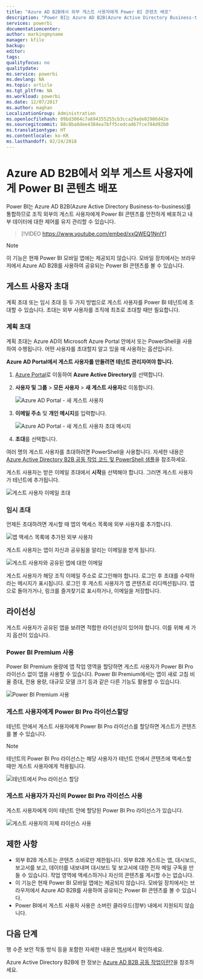 ```yaml
---
title: "Azure AD B2B에서 외부 게스트 사용자에게 Power BI 콘텐츠 배포"
description: "Power BI는 Azure AD B2B(Azure Active Directory Business-to-business)를 통합하므로 조직 외부의 게스트 사용자에게 Power BI 콘텐츠를 안전하게 배포할 수 있습니다."
services: powerbi
documentationcenter: 
author: markingmyname
manager: kfile
backup: 
editor: 
tags: 
qualityfocus: no
qualitydate: 
ms.service: powerbi
ms.devlang: NA
ms.topic: article
ms.tgt_pltfrm: NA
ms.workload: powerbi
ms.date: 12/07/2017
ms.author: maghan
LocalizationGroup: Administration
ms.openlocfilehash: 09bd3064c7a694355255cb3cca29ade02986d42e
ms.sourcegitcommit: 88c8ba8dee4384ea7bff5cedcad67fce784d92b0
ms.translationtype: HT
ms.contentlocale: ko-KR
ms.lasthandoff: 02/24/2018
---
```

# <a name="distribute-power-bi-content-to-external-guest-users-with-azure-ad-b2b"></a>Azure AD B2B에서 외부 게스트 사용자에게 Power BI 콘텐츠 배포

Power BI는 Azure AD B2B(Azure Active Directory Business-to-business)를 통합하므로 조직 외부의 게스트 사용자에게 Power BI 콘텐츠를 안전하게 배포하고 내부 데이터에 대한 제어를 유지 관리할 수 있습니다.

> [!VIDEO https://www.youtube.com/embed/xxQWEQ1NnlY]

> [!NOTE]
> 이 기능은 현재 Power BI 모바일 앱에는 제공되지 않습니다. 모바일 장치에서는 브라우저에서 Azure AD B2B를 사용하여 공유되는 Power BI 콘텐츠를 볼 수 있습니다. 

## <a name="invite-guest-users"></a>게스트 사용자 초대 

계획 초대 또는 임시 초대 등 두 가지 방법으로 게스트 사용자를 Power BI 테넌트에 초대할 수 있습니다. 초대는 외부 사용자를 조직에 최초로 초대할 때만 필요합니다.

### <a name="planned-invites"></a>계획 초대

계획 초대는 Azure AD의 Microsoft Azure Portal 안에서 또는 PowerShell을 사용하여 수행됩니다. 어떤 사용자를 초대할지 알고 있을 때 사용하는 옵션입니다. 

**Azure AD Portal에서 게스트 사용자를 만들려면 테넌트 관리자여야 합니다.**

1. [Azure Portal](https://portal.azure.com)로 이동하여 **Azure Active Directory**를 선택합니다.

2. **사용자 및 그룹** > **모든 사용자** > **새 게스트 사용자**로 이동합니다.

    ![Azure AD Portal - 새 게스트 사용자](media/service-admin-azure-ad-b2b/azuread-portal-new-guest-user.png)

3. **이메일 주소** 및 **개인 메시지**를 입력합니다.

    ![Azure AD Portal - 새 게스트 사용자 초대 메시지](media/service-admin-azure-ad-b2b/azuread-portal-invite-message.png)

4. **초대**를 선택합니다.

여러 명의 게스트 사용자를 초대하려면 PowerShell을 사용합니다. 자세한 내용은 [Azure Active Directory B2B 공동 작업 코드 및 PowerShell 샘플](https://docs.microsoft.com/azure/active-directory/active-directory-b2b-code-samples)을 참조하세요.

게스트 사용자는 받은 이메일 초대에서 **시작**을 선택해야 합니다. 그러면 게스트 사용자가 테넌트에 추가됩니다.

![게스트 사용자 이메일 초대](media/service-admin-azure-ad-b2b/guest-user-invite-email.png)

### <a name="ad-hoc-invites"></a>임시 초대

언제든 초대하려면 게시할 때 앱의 액세스 목록에 외부 사용자를 추가합니다.

![앱 액세스 목록에 추가된 외부 사용자](media/service-admin-azure-ad-b2b/power-bi-app-access.png)

게스트 사용자는 앱이 자신과 공유됨을 알리는 이메일을 받게 됩니다.

![게스트 사용자와 공유된 앱에 대한 이메일](media/service-admin-azure-ad-b2b/guest-user-invite-email2.png)

게스트 사용자가 해당 조직 이메일 주소로 로그인해야 합니다. 로그인 후 초대를 수락하라는 메시지가 표시됩니다. 로그인 후 게스트 사용자가 앱 콘텐츠로 리디렉션됩니다. 앱으로 돌아가거나, 링크를 즐겨찾기로 표시하거나, 이메일을 저장합니다.

## <a name="licensing"></a>라이선싱

게스트 사용자가 공유된 앱을 보려면 적합한 라이선싱이 있어야 합니다. 이를 위해 세 가지 옵션이 있습니다.

### <a name="use-power-bi-premium"></a>Power BI Premium 사용

Power BI Premium 용량에 앱 작업 영역을 할당하면 게스트 사용자가 Power BI Pro 라이선스 없이 앱을 사용할 수 있습니다. Power BI Premium에서는 앱이 새로 고침 비율 증대, 전용 용량, 대규모 모델 크기 등과 같은 다른 기능도 활용할 수 있습니다.

![Power BI Premium 사용](media/service-admin-azure-ad-b2b/license-approach1.png)

### <a name="assign-power-bi-pro-license-to-guest-user"></a>게스트 사용자에게 Power BI Pro 라이선스할당

테넌트 안에서 게스트 사용자에게 Power BI Pro 라이선스를 할당하면 게스트가 콘텐츠를 볼 수 있습니다.

> [!NOTE]
> 테넌트의 Power BI Pro 라이선스는 해당 사용자가 테넌트 안에서 콘텐츠에 액세스할 때만 게스트 사용자에게 적용됩니다.

![테넌트에서 Pro 라이선스 할당](media/service-admin-azure-ad-b2b/license-approach2.png)

### <a name="guest-user-brings-their-own-power-bi-pro-license"></a>게스트 사용자가 자신의 Power BI Pro 라이선스 사용

게스트 사용자에게 이미 테넌트 안에 할당된 Power BI Pro 라이선스가 있습니다.

![게스트 사용자의 자체 라이선스 사용](media/service-admin-azure-ad-b2b/license-approach3.png)

## <a name="limitations"></a>제한 사항

* 외부 B2B 게스트는 콘텐츠 소비로만 제한됩니다. 외부 B2B 게스트는 앱, 대시보드, 보고서를 보고, 데이터를 내보내며 대시보드 및 보고서에 대한 전자 메일 구독을 만들 수 있습니다. 작업 영역에 액세스하거나 자신의 콘텐츠를 게시할 수는 없습니다.
* 이 기능은 현재 Power BI 모바일 앱에는 제공되지 않습니다. 모바일 장치에서는 브라우저에서 Azure AD B2B를 사용하여 공유되는 Power BI 콘텐츠를 볼 수 있습니다.
* Power BI에서 게스트 사용자 사용은 소버린 클라우드(정부) 내에서 지원되지 않습니다.

## <a name="next-steps"></a>다음 단계

행 수준 보안 작동 방식 등을 포함한 자세한 내용은 [백서](https://aka.ms/powerbi-b2b-whitepaper)에서 확인하세요.

Azure Active Directory B2B에 한 정보는 [Azure AD B2B 공동 작업이란?](https://docs.microsoft.com/azure/active-directory/active-directory-b2b-what-is-azure-ad-b2b)을 참조하세요.